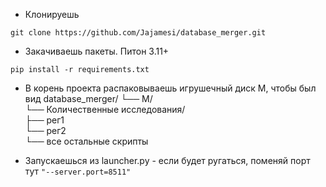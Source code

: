 - Клонируешь
```
git clone https://github.com/Jajamesi/database_merger.git
```

- Закачиваешь пакеты. Питон 3.11+
```
pip install -r requirements.txt
```

- В корень проекта распаковываешь игрушечный диск М, чтобы был вид
database_merger/
└── M/  
    └── Количественные исследования/  
        ├── рег1  
        └── рег2  
└── все остальные скрипты  

- Запускаешься из launcher.py - если будет ругаться, поменяй порт тут `"--server.port=8511"`
